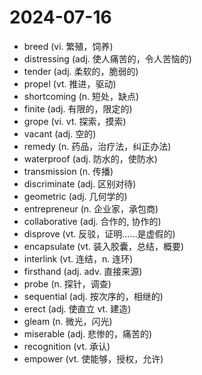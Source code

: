# 2024-07-16

- breed (vi. 繁殖，饲养)
- distressing (adj. 使人痛苦的，令人苦恼的)
- tender (adj. 柔软的，脆弱的)
- propel (vt. 推进，驱动)
- shortcoming (n. 短处，缺点)
- finite (adj. 有限的，限定的)
- grope (vi. vt. 探索，摸索)
- vacant (adj. 空的)
- remedy (n. 药品，治疗法，纠正办法)
- waterproof (adj. 防水的，使防水)
- transmission (n. 传播)
- discriminate (adj. 区别对待)
- geometric (adj. 几何学的)
- entrepreneur (n. 企业家，承包商)
- collaborative (adj. 合作的, 协作的)
- disprove (vt. 反驳，证明……是虚假的)
- encapsulate (vt. 装入胶囊，总结，概要)
- interlink (vt. 连结，n. 连环)
- firsthand (adj. adv. 直接来源)
- probe (n. 探针，调查)
- sequential (adj. 按次序的，相继的)
- erect (adj. 使直立 vt. 建造)
- gleam (n. 微光，闪光)
- miserable (adj. 悲惨的，痛苦的)
- recognition (vt. 承认)
- empower (vt. 使能够，授权，允许)
